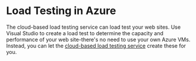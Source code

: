 <properties linkid="develop-net-architecture-load-testing" urlDisplayName="Load Testing Pattern" pageTitle="Load Testing Application Pattern - Azure Architecture Patterns" metaKeywords="" description="Find architectural overviews and design patterns that describe how to implement a load testing system on Azure." metaCanonical="" services="" documentationCenter=".NET" title="Load Testing in Azure" authors="" solutions="" manager="" editor="" />

# Load Testing in Azure

The cloud-based load testing service can load test your web sites. Use Visual Studio to create a load test to determine the capacity and performance of your web site-there's no need to use your own Azure VMs. Instead, you can let the [cloud-based load testing service](http://tfs.visualstudio.com/zh-cn/learn/load-testing) create these for you.

<!--links-->

[Azure and Visual Studio Ultimate]: http://www.microsoft.com/visualstudio/eng/products/visual-studio-ultimate-2012#product-edition-ultimate-details
[Running Load Tests In Mixed Environments]: http://msdn.microsoft.com/zh-cn/library/azure/hh966776.aspx
[Using Visual Studio Load Tests in Azure Roles]: http://msdn.microsoft.com/zh-cn/library/azure/hh674491.aspx

<!--images-->



